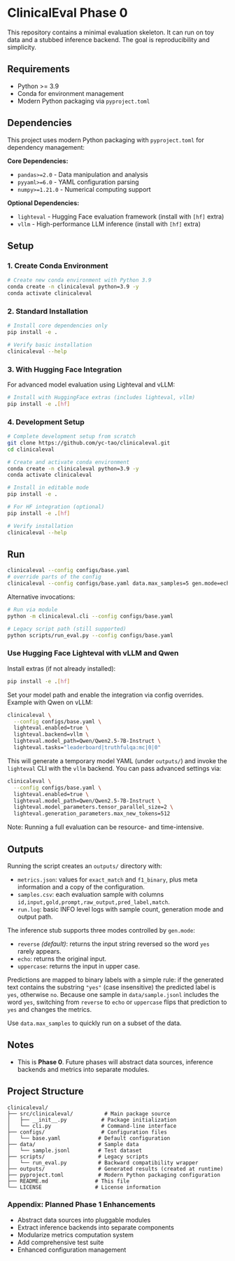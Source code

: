 # ClinicalEval Phase 0

This repository contains a minimal evaluation skeleton. It can run on toy data and a stubbed inference backend. The goal is reproducibility and simplicity.

## Requirements

- Python >= 3.9
- Conda for environment management
- Modern Python packaging via `pyproject.toml`

## Dependencies

This project uses modern Python packaging with `pyproject.toml` for dependency management:

**Core Dependencies:**
- `pandas>=2.0` - Data manipulation and analysis
- `pyyaml>=6.0` - YAML configuration parsing  
- `numpy>=1.21.0` - Numerical computing support

**Optional Dependencies:**
- `lighteval` - Hugging Face evaluation framework (install with `[hf]` extra)
- `vllm` - High-performance LLM inference (install with `[hf]` extra)

## Setup

### 1. Create Conda Environment

```bash
# Create new conda environment with Python 3.9
conda create -n clinicaleval python=3.9 -y
conda activate clinicaleval
```

### 2. Standard Installation

```bash
# Install core dependencies only
pip install -e .

# Verify basic installation
clinicaleval --help
```

### 3. With Hugging Face Integration

For advanced model evaluation using Lighteval and vLLM:

```bash
# Install with HuggingFace extras (includes lighteval, vllm)
pip install -e .[hf]
```

### 4. Development Setup

```bash
# Complete development setup from scratch
git clone https://github.com/yc-tao/clinicaleval.git
cd clinicaleval

# Create and activate conda environment
conda create -n clinicaleval python=3.9 -y
conda activate clinicaleval

# Install in editable mode
pip install -e .

# For HF integration (optional)
pip install -e .[hf]

# Verify installation
clinicaleval --help
```


## Run

```bash
clinicaleval --config configs/base.yaml
# override parts of the config
clinicaleval --config configs/base.yaml data.max_samples=5 gen.mode=echo
```

Alternative invocations:

```bash
# Run via module
python -m clinicaleval.cli --config configs/base.yaml

# Legacy script path (still supported)
python scripts/run_eval.py --config configs/base.yaml
```

### Use Hugging Face Lighteval with vLLM and Qwen

Install extras (if not already installed):

```bash
pip install -e .[hf]
```

Set your model path and enable the integration via config overrides. Example with Qwen on vLLM:

```bash
clinicaleval \
  --config configs/base.yaml \
  lighteval.enabled=true \
  lighteval.backend=vllm \
  lighteval.model_path=Qwen/Qwen2.5-7B-Instruct \
  lighteval.tasks="leaderboard|truthfulqa:mc|0|0"
```

This will generate a temporary model YAML (under `outputs/`) and invoke the `lighteval` CLI with the `vllm` backend. You can pass advanced settings via:

```bash
clinicaleval \
  --config configs/base.yaml \
  lighteval.enabled=true \
  lighteval.model_path=Qwen/Qwen2.5-7B-Instruct \
  lighteval.model_parameters.tensor_parallel_size=2 \
  lighteval.generation_parameters.max_new_tokens=512
```

Note: Running a full evaluation can be resource- and time-intensive.

## Outputs

Running the script creates an `outputs/` directory with:

- `metrics.json`: values for `exact_match` and `f1_binary`, plus meta information and a copy of the configuration.
- `samples.csv`: each evaluation sample with columns `id,input,gold,prompt,raw_output,pred_label,match`.
- `run.log`: basic INFO level logs with sample count, generation mode and output path.

The inference stub supports three modes controlled by `gen.mode`:

- `reverse` *(default)*: returns the input string reversed so the word `yes` rarely appears.
- `echo`: returns the original input.
- `uppercase`: returns the input in upper case.

Predictions are mapped to binary labels with a simple rule: if the generated text contains the substring `"yes"` (case insensitive) the predicted label is `yes`, otherwise `no`. Because one sample in `data/sample.jsonl` includes the word `yes`, switching from `reverse` to `echo` or `uppercase` flips that prediction to `yes` and changes the metrics.

Use `data.max_samples` to quickly run on a subset of the data.

## Notes

- This is **Phase 0**. Future phases will abstract data sources, inference backends and metrics into separate modules.

## Project Structure

```
clinicaleval/
├── src/clinicaleval/          # Main package source
│   ├── __init__.py           # Package initialization
│   └── cli.py                # Command-line interface
├── configs/                  # Configuration files
│   └── base.yaml            # Default configuration
├── data/                    # Sample data
│   └── sample.jsonl         # Test dataset
├── scripts/                 # Legacy scripts
│   └── run_eval.py          # Backward compatibility wrapper
├── outputs/                 # Generated results (created at runtime)
├── pyproject.toml           # Modern Python packaging configuration
├── README.md               # This file
└── LICENSE                 # License information
```

### Appendix: Planned Phase 1 Enhancements

- Abstract data sources into pluggable modules
- Extract inference backends into separate components  
- Modularize metrics computation system
- Add comprehensive test suite
- Enhanced configuration management
